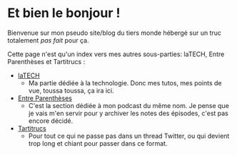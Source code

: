 # Et bien le bonjour !

Bienvenue sur mon pseudo site/blog du tiers monde hébergé sur un truc totalement *pas fait* pour ça.

Cette page n'est qu'un index vers mes autres sous-parties: laTECH, Entre Parenthèses et Tartitrucs :

* [laTECH](/laTECH)
    * Ma partie dédiée à la technologie. Donc mes tutos, mes points de vue, toussa toussa, ça ira ici.
* [Entre Parenthèses](/entre-parentheses)
    * C'est la section dédiée à mon podcast du même nom. Je pense que je vais m'en servir pour y archiver les notes des épisodes, c'est pas encore décidé.
* [Tartitrucs](/tartitrucs)
    * Pour tout ce qui ne passe pas dans un thread Twitter, ou qui devient trop long et chiant pour passer dans ce format.


